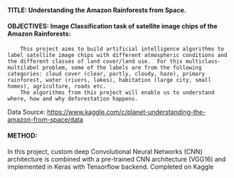 
#### TITLE: Understanding the Amazon Rainforests from Space.
#### OBJECTIVES: Image Classification task of satellite image chips of the Amazon Rainforests: 
	    This project aims to build artificial intelligence algorithms to label satellite image chips with different atmospheric conditions and the different classes of land cover/land use.  For this multiclass-multilabel problem, some of the labels are from the following categories: cloud cover (clear, partly, cloudy, haze), primary rainforest, water (rivers, lakes), habitation (large city, small homes), agriculture, roads etc. 
	    The algorithms from this project will enable us to understand where, how and why deforestation happens. 

Data Source: https://www.kaggle.com/c/planet-understanding-the-amazon-from-space/data

#### METHOD:
In this project, custom deep Convolutional Neural Networks (CNN) architecture is combined with a pre-trained CNN architecture (VGG16) and implemented in Keras with Tensorflow backend.
Completed on Kaggle




